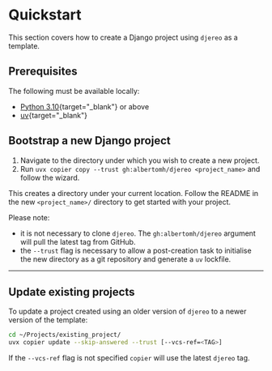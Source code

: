 # Quickstart

This section covers how to create a Django project using `djereo` as a template.

## Prerequisites

The following must be available locally:

- [Python 3.10](https://docs.python.org/3.10/){target=\"_blank"} or above
- [uv](https://docs.astral.sh/uv/){target=\"_blank"}

## Bootstrap a new Django project

1. Navigate to the directory under which you wish to create a new project.
1. Run `uvx copier copy --trust gh:albertomh/djereo <project_name>` and follow the wizard.

This creates a directory under your current location. Follow the README in the new
`<project_name>/` directory to get started with your project.

Please note:

- it is not necessary to clone `djereo`. The `gh:albertomh/djereo` argument will pull
  the latest tag from GitHub.
- the `--trust` flag is necessary to allow a post-creation task to initialise the new directory
  as a git repository and generate a `uv` lockfile.

---

## Update existing projects

To update a project created using an older version of `djereo` to a newer version of the
template:

```sh
cd ~/Projects/existing_project/
uvx copier update --skip-answered --trust [--vcs-ref=<TAG>]
```

If the `--vcs-ref` flag is not specified `copier` will use the latest `djereo` tag.
